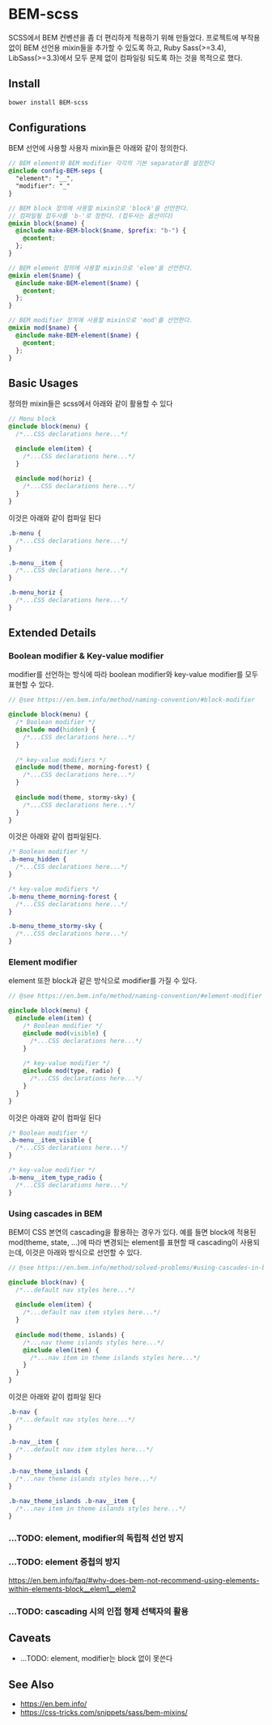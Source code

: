 # BEM-scss
SCSS에서 BEM 컨벤션을 좀 더 편리하게 적용하기 위해 만들었다. 프로젝트에 부작용 없이 BEM 선언용 mixin들을 추가할 수 있도록 하고, Ruby Sass(>=3.4), LibSass(>=3.3)에서 모두 문제 없이 컴파일링 되도록 하는 것을 목적으로 했다.

## Install

```sh
bower install BEM-scss
```

## Configurations
BEM 선언에 사용할 사용자 mixin들은 아래와 같이 정의한다.
```scss
// BEM element와 BEM modifier 각각의 기본 separator를 설정한다
@include config-BEM-seps {
  "element": "__",
  "modifier": "_"
}

// BEM block 정의에 사용할 mixin으로 'block'을 선언한다.
// 컴파일될 접두사를 'b-'로 정한다. (접두사는 옵션이다)
@mixin block($name) {
  @include make-BEM-block($name, $prefix: "b-") {
    @content;
  };
} 

// BEM element 정의에 사용할 mixin으로 'elem'을 선언한다.
@mixin elem($name) {
  @include make-BEM-element($name) {
    @content;
  };
}

// BEM modifier 정의에 사용할 mixin으로 'mod'를 선언한다.
@mixin mod($name) {
  @include make-BEM-element($name) {
    @content;
  };
}
```
## Basic Usages
정의한 mixin들은 scss에서 아래와 같이 활용할 수 있다
```scss
// Menu block
@include block(menu) {
  /*...CSS declarations here...*/

  @include elem(item) {
    /*...CSS declarations here...*/
  }
  
  @include mod(horiz) {
    /*...CSS declarations here...*/
  }
}
```
이것은 아래와 같이 컴파일 된다
```css
.b-menu {
  /*...CSS declarations here...*/
}

.b-menu__item {
  /*...CSS declarations here...*/
}

.b-menu_horiz {
  /*...CSS declarations here...*/
}
```
## Extended Details
### Boolean modifier & Key-value modifier
modifier를 선언하는 방식에 따라 boolean modifier와 key-value modifier를 모두 표현할 수 있다. 
```scss
// @see https://en.bem.info/method/naming-convention/#block-modifier

@include block(menu) {
  /* Boolean modifier */
  @include mod(hidden) {
    /*...CSS declarations here...*/
  }
  
  /* key-value modifiers */
  @include mod(theme, morning-forest) {
    /*...CSS declarations here...*/
  }
  
  @include mod(theme, stormy-sky) {
    /*...CSS declarations here...*/
  }
}
```
이것은 아래와 같이 컴파일된다.
```css
/* Boolean modifier */
.b-menu_hidden {
  /*...CSS declarations here...*/
}

/* key-value modifiers */
.b-menu_theme_morning-forest {
  /*...CSS declarations here...*/
}

.b-menu_theme_stormy-sky {
  /*...CSS declarations here...*/
}
```

### Element modifier
element 또한 block과 같은 방식으로 modifier를 가질 수 있다.
```scss
// @see https://en.bem.info/method/naming-convention/#element-modifier

@include block(menu) {
  @include elem(item) {
    /* Boolean modifier */
    @include mod(visible) {
      /*...CSS declarations here...*/
    }
    
    /* key-value modifier */
    @include mod(type, radio) {
      /*...CSS declarations here...*/
    }
  }
}
```
이것은 아래와 같이 컴파일 된다
```css
/* Boolean modifier */
.b-menu__item_visible {
  /*...CSS declarations here...*/
}

/* key-value modifier */
.b-menu__item_type_radio {
  /*...CSS declarations here...*/
}
```
### Using cascades in BEM
BEM이 CSS 본연의 cascading을 활용하는 경우가 있다. 예를 들면 block에 적용된 mod(theme, state, ...)에 따라 변경되는 element를 표현할 때 cascading이 사용되는데, 이것은 아래와 방식으로 선언할 수 있다.
```scss
// @see https://en.bem.info/method/solved-problems/#using-cascades-in-bem

@include block(nav) {
  /*...default nav styles here...*/
  
  @include elem(item) {
    /*...default nav item styles here...*/
  }
  
  @include mod(theme, islands) {
    /*...nav theme islands styles here...*/
    @include elem(item) {
      /*...nav item in theme islands styles here...*/
    }
  }
}
```
이것은 아래와 같이 컴파일 된다
```css
.b-nav {
  /*...default nav styles here...*/
}

.b-nav__item {
  /*...default nav item styles here...*/
}

.b-nav_theme_islands {
  /*...nav theme islands styles here...*/
}

.b-nav_theme_islands .b-nav__item {
  /*...nav item in theme islands styles here...*/
}
```

### ...TODO: element, modifier의 독립적 선언 방지

### ...TODO: element 중첩의 방지
https://en.bem.info/faq/#why-does-bem-not-recommend-using-elements-within-elements-block__elem1__elem2

### ...TODO: cascading 시의 인접 형제 선택자의 활용

## Caveats
+ ...TODO: element, modifier는 block 없이 못쓴다

## See Also
+ https://en.bem.info/
+ https://css-tricks.com/snippets/sass/bem-mixins/
